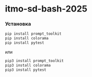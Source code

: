 # itmo-sd-bash-2025

### Установка
```bash
pip install prompt_toolkit
pip install colorama
pip install pytest
```
или

```bash
pip3 install prompt_toolkit
pip3 install colorama
pip3 install pytest
```